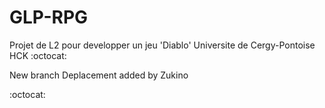 # GLP-RPG
Projet de L2 pour developper un jeu 'Diablo'
Universite de Cergy-Pontoise
HCK :octocat:

New branch Deplacement added by Zukino

:octocat: